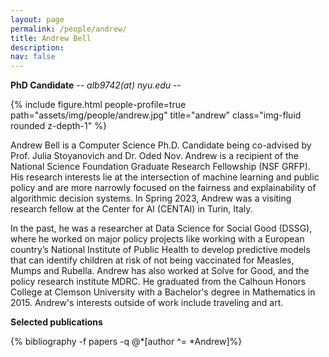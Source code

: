 ```yaml
---
layout: page
permalink: /people/andrew/
title: Andrew Bell
description: 
nav: false
---
```


**PhD Candidate** -- *alb9742(at) nyu.edu* --

{% include figure.html people-profile=true path="assets/img/people/andrew.jpg" title="andrew" class="img-fluid rounded z-depth-1" %}

Andrew Bell is a Computer Science Ph.D. Candidate being co-advised by Prof. Julia Stoyanovich and Dr. Oded Nov. Andrew is a recipient of the National Science Foundation Graduate Research Fellowship (NSF GRFP). His research interests lie at the intersection of machine learning and public policy and are more narrowly focused on the fairness and explainability of algorithmic decision systems. In Spring 2023, Andrew was a visiting research fellow at the Center for AI (CENTAI) in Turin, Italy.

In the past, he was a researcher at Data Science for Social Good (DSSG), where he worked on major policy projects like working with a European country’s National Institute of Public Health to develop predictive models that can identify children at risk of not being vaccinated for Measles, Mumps and Rubella. Andrew has also worked at Solve for Good, and the policy research institute MDRC. He graduated from the Calhoun Honors College at Clemson University with a Bachelor's degree in Mathematics in 2015. Andrew's interests outside of work include traveling and art.

**Selected publications**
<div class="publications-div">
  {% bibliography -f papers -q @*[author ^= *Andrew]%}
</div>
